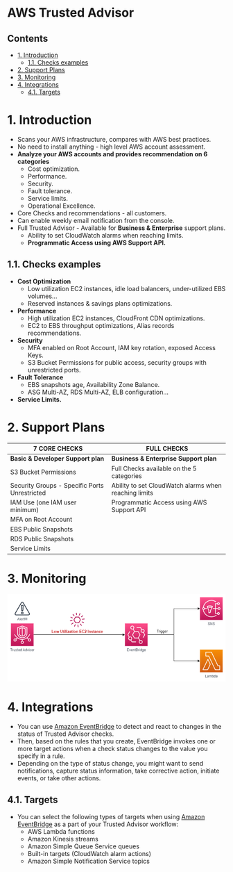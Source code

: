 # AWS Trusted Advisor <!-- omit in toc -->

## Contents <!-- omit in toc -->

- [1. Introduction](#1-introduction)
  - [1.1. Checks examples](#11-checks-examples)
- [2. Support Plans](#2-support-plans)
- [3. Monitoring](#3-monitoring)
- [4. Integrations](#4-integrations)
  - [4.1. Targets](#41-targets)

# 1. Introduction

- Scans your AWS infrastructure, compares with AWS best practices.
- No need to install anything - high level AWS account assessment.
- **Analyze your AWS accounts and provides recommendation on 6 categories**
  - Cost optimization.
  - Performance.
  - Security.
  - Fault tolerance.
  - Service limits.
  - Operational Excellence.
- Core Checks and recommendations - all customers.
- Can enable weekly email notification from the console.
- Full Trusted Advisor - Available for **Business & Enterprise** support plans.
  - Ability to set CloudWatch alarms when reaching limits.
  - **Programmatic Access using AWS Support API.**

## 1.1. Checks examples

- **Cost Optimization**
  - Low utilization EC2 instances, idle load balancers, under-utilized EBS volumes...
  - Reserved instances & savings plans optimizations.
- **Performance**
  - High utilization EC2 instances, CloudFront CDN optimizations.
  - EC2 to EBS throughput optimizations, Alias records recommendations.
- **Security**
  - MFA enabled on Root Account, IAM key rotation, exposed Access Keys.
  - S3 Bucket Permissions for public access, security groups with unrestricted ports.
- **Fault Tolerance**
  - EBS snapshots age, Availability Zone Balance.
  - ASG Multi-AZ, RDS Multi-AZ, ELB configuration...
- **Service Limits.**

# 2. Support Plans

| 7 CORE CHECKS                                 | FULL CHECKS                                           |
| --------------------------------------------- | ----------------------------------------------------- |
| **Basic & Developer Support plan**            | **Business & Enterprise Support plan**                |
| S3 Bucket Permissions                         | Full Checks available on the 5 categories             |
| Security Groups - Specific Ports Unrestricted | Ability to set CloudWatch alarms when reaching limits |
| IAM Use (one IAM user minimum)                | Programmatic Access using AWS Support API             |
| MFA on Root Account                           |                                                       |
| EBS Public Snapshots                          |                                                       |
| RDS Public Snapshots                          |                                                       |
| Service Limits                                |                                                       |

# 3. Monitoring

![Trusted Advisor - Monitoring](/Images/AWSTrustedAdvisorMonitoring.png)

# 4. Integrations

- You can use [Amazon EventBridge](/Application%20Integration/Amazon%20EventBridge.md) to detect and react to changes in the status of Trusted Advisor checks.
- Then, based on the rules that you create, EventBridge invokes one or more target actions when a check status changes to the value you specify in a rule.
- Depending on the type of status change, you might want to send notifications, capture status information, take corrective action, initiate events, or take other actions.

## 4.1. Targets

- You can select the following types of targets when using [Amazon EventBridge](/Application%20Integration/Amazon%20EventBridge.md) as a part of your Trusted Advisor workflow:
  - AWS Lambda functions
  - Amazon Kinesis streams
  - Amazon Simple Queue Service queues
  - Built-in targets (CloudWatch alarm actions)
  - Amazon Simple Notification Service topics
